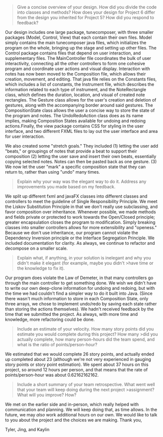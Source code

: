 >Give a concise overview of your design. How did you divide the code into classes and methods? How does your design for Project 6 differ from the design you inherited for Project 5? How did you respond to feedback?

Our design includes one large package, tunecomposer, with three smaller packages (Model, Control, View) that each contain their own files. Model simply contains the main tunecomposer java files, which initializes the program on the whole, bringing up the stage and setting up other files. The Control package contains files that depend on user interaction, and supplementary files. The MainController file coordinates the bulk of user interactivity, connecting all the other controllers to form one cohesive program and coordinate user actions and visual display. Interaction with notes has now been moved to the Composition file, which allows their creation, movement, and editing. That java file relies on the Constants files, which includes a list of constants, the Instrument file, which describes the information related to each type of instrument, and the NoteRectangle class, which defines the duration, location, and visual of created note rectangles. The Gesture class allows for the user's creation and deletion of gestures, along with the accompanying border around said gestures. The CompositionState class allows the user a concise way to store the state of the program and notes. The UndoRedoAction class does as its name implies, making Composition States available for undoing and redoing actions.Finally, the view package contains CSS for styling in the user interface, and two different FXML files to lay out the user interface and area for user interaction.

We also created some "stretch goals." They included (1) letting the user add "beats," or groupings of notes that provide a beat to support their composition (2) letting the user save and insert their own beats, essentially copying selected notes. Notes can then be pasted back as one gesture. (3) We now let the user "mark" a specific composition state that they can return to, rather than using "undo" many times.

>Explain why your way was the elegant way to do it. Address any improvements you made based on my feedback.

We split up different fxml and javaFX classes into different classes and controllers to meet the guideline of Single Responsibility Principle. We meet the Liskov Substitution Principle in that we don't really use subclassing, and favor composition over inheritance. Whenever possible, we made methods and fields private or protected to work towards the Open/Closed principle; greater encapsulation closes the program to modification. Simply breaking classes into smaller controllers allows for more extensibility and "openess." Because we don't use inheritance, our program cannot violate the Dependency Inversion principle or the Interface Segregation Principle. We included documentation for clarity. As always, we continue to refactor and decompose on a smaller scale. 

>Explain what, if anything, in your solution is inelegant and why you didn't make it elegant (for example, maybe you didn't >have time or the knowledge to fix it).

Our program does violate the Law of Demeter, in that many controllers go through the main controller to get something done. We wish we didn't have to write our own deep-clone information for undoing and redoing, but with the time we had couldn't find a simpler way to do it built into Java. (Since there wasn't much information to store in each Composition State, only three arrays, we chose to implement undo/redo by saving each state rather than storing the actions themselves). We hadn't received feedback by the time that we submitted the project. As always, with more time and knowledge, more refactoring could be done.

>Include an estimate of your velocity. How many story points did you estimate you would complete during this project? How many >did you actually complete, how many person-hours did the team spend, and what is the ratio of points/person-hour?

We estimated that we would complete 26 story points, and actually ended up completed about 23 (although we're not very experienced in gauging story points or story point estimation). We spent about 37 hours on this project, so around 12 hours per person, and that means that the rate of points/person-hour was about 0.62162162162.

>Include a short summary of your team retrospective. What went well that your team will keep doing during the next project >assignment? What will you improve? How?

We met on the earlier side and in-person, which really helped with communication and planning. We will keep doing that, as time allows. In the future, we may *also* work additional hours on our own. We would like to talk to you about the project and the choices we are making. Thank you,

Tyler, Jing, and Kaylin


